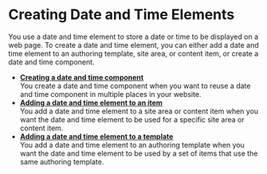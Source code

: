 # Creating Date and Time Elements


You use a date and time element to store a date or time to be displayed on a web page. To create a date and time element, you can either add a date and time element to an authoring template, site area, or content item, or create a date and time component.

-   **[Creating a date and time component](./wcm_dev_elements_date-time_creating.md)**  
You create a date and time component when you want to reuse a date and time component in multiple places in your website.
-   **[Adding a date and time element to an item](./wcm_dev_elements_date-time_adding.md)**  
You add a date and time element to a site area or content item when you want the date and time element to be used for a specific site area or content item.
-   **[Adding a date and time element to a template](./wcm_dev_elements_date-time_add_template.md)**  
You add a date and time element to an authoring template when you want the date and time element to be used by a set of items that use the same authoring template.

